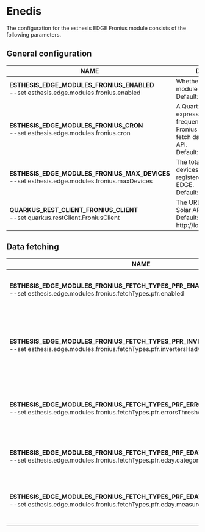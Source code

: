 # Enedis

The configuration for the esthesis EDGE Fronius module consists of the following parameters.

## General configuration

| **NAME**                                                                                         | **DESCRIPTION**                                                                                                                                      |
|--------------------------------------------------------------------------------------------------|------------------------------------------------------------------------------------------------------------------------------------------------------|
| **ESTHESIS_EDGE_MODULES_FRONIUS_ENABLED**<br/>--set esthesis.edge.modules.fronius.enabled        | Whether the Fronius module is enabled or not.<br/>Default: false                                                                                     |
| **ESTHESIS_EDGE_MODULES_FRONIUS_CRON**<br/>--set esthesis.edge.modules.fronius.cron              | A Quartz-type cron expression, specifying the frequency in which the Fronius module tries to fetch data from the Solar API.<br/>Default: 0 0 6 * * ? |
| **ESTHESIS_EDGE_MODULES_FRONIUS_MAX_DEVICES**<br/>--set esthesis.edge.modules.fronius.maxDevices | The total number of Fronius devices that can be registered in esthesis EDGE.<br/>Default: 1000                                                       |
| **QUARKUS_REST_CLIENT_FRONIUS_CLIENT**<br/>--set quarkus.restClient.FroniusClient                | The URL of the Fronius Solar API.<br/>Default: http://localhost:80/solar_api                                                            |

## Data fetching

| **NAME**                                                                                                                                            | **DESCRIPTION**                                                                                                           |
|-----------------------------------------------------------------------------------------------------------------------------------------------------|---------------------------------------------------------------------------------------------------------------------------|
| **ESTHESIS_EDGE_MODULES_FRONIUS_FETCH_TYPES_PFR_ENABLED**<br/>--set esthesis.edge.modules.fronius.fetchTypes.pfr.enabled                            | Enables fetching Power Flow real-time data.<br/>Default: false                                                            |
| **ESTHESIS_EDGE_MODULES_FRONIUS_FETCH_TYPES_PFR_INVERTERS_HARDWARE_IDS**<br/>--set esthesis.edge.modules.fronius.fetchTypes.pfr.invertersHadwareIds | The esthesis hardware ids, separated by comma, for the inverters in the PFR response.<br/>Default: fronius-pfr-inverter-0 |
| **ESTHESIS_EDGE_MODULES_FRONIUS_FETCH_TYPES_PRF_ERRORS_THRESHOLD**<br/>--set esthesis.edge.modules.fronius.fetchTypes.pfr.errorsThreshold           | The number of errors after which PFR fetching is disabled for a device.<br/>Default: 10                                   |
| **ESTHESIS_EDGE_MODULES_FRONIUS_FETCH_TYPES_PRF_EDAY_CATEGORY**<br/>--set esthesis.edge.modules.fronius.fetchTypes.pfr.eday.category                | Category name when synchronising PFR Daily data.<br/>Default: energy                                                      |
| **ESTHESIS_EDGE_MODULES_FRONIUS_FETCH_TYPES_PRF_EDAY_MEASUREMENT**<br/>--set esthesis.edge.modules.fronius.fetchTypes.pfr.eday.measurement          | Measurement name when synchronising PFR Daily data.<br/>Default: dailyProduction                                          |
